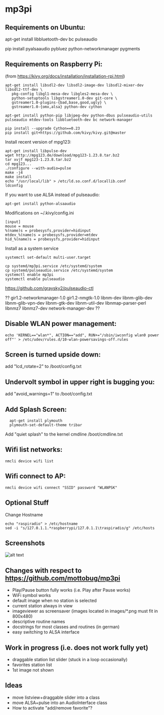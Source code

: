 # mp3pi

## Requirements on Ubuntu:

apt-get install libbluetooth-dev bc pulseaudio

pip install pyalsaaudio pybluez python-networkmanager pygments

## Requirements on Raspberry Pi:

(from https://kivy.org/docs/installation/installation-rpi.html)

```
apt-get install libsdl2-dev libsdl2-image-dev libsdl2-mixer-dev libsdl2-ttf-dev \
   pkg-config libgl1-mesa-dev libgles2-mesa-dev \
   python-setuptools libgstreamer1.0-dev git-core \
   gstreamer1.0-plugins-{bad,base,good,ugly} \
   gstreamer1.0-{omx,alsa} python-dev cython

apt-get install python-pip libjpeg-dev python-dbus pulseaudio-utils pulseaudio mtdev-tools libbluetooth-dev bc network-manager

pip install --upgrade Cython==0.23
pip install git+https://github.com/kivy/kivy.git@master
```

Install recent version of mpg123:
```
apt-get install libpulse-dev
wget http://mpg123.de/download/mpg123-1.23.8.tar.bz2
tar xvjf mpg123-1.23.8.tar.bz2
cd mpg123...
./configure --with-audio=pulse
make -j4
make install
echo "/usr/local/lib" > /etc/ld.so.conf.d/locallib.conf
ldconfig
```

If you want to use ALSA instead of pulseaudio:
```
apt-get install python-alsaaudio
```

Modifications on ~/.kivy/config.ini
```
[input]
mouse = mouse
%(name)s = probesysfs,provider=hidinput
mtdev_%(name)s = probesysfs,provider=mtdev
hid_%(name)s = probesysfs,provider=hidinput
```

Install as a system service
```
systemctl set-default multi-user.target

cp systemd/mp3pi.service /etc/systemd/system
cp systemd/pulseaudio.service /etc/systemd/system
systemctl enable mp3pi
systemctl enable pulseaudio
```

https://github.com/graysky2/pulseaudio-ctl

?? gir1.2-networkmanager-1.0 gir1.2-nmgtk-1.0 libnm-dev libnm-glib-dev libnm-glib-vpn-dev libnm-gtk-dev
  libnm-util-dev libnmap-parser-perl libnmz7 libnmz7-dev network-manager-dev ??

## Disable WLAN power management:
```
echo 'KERNEL=="wlan*", ACTION=="add", RUN+="/sbin/iwconfig wlan0 power off"' > /etc/udev/rules.d/10-wlan-powersavings-off.rules
```

## Screen is turned upside down:
  add "lcd_rotate=2" to /boot/config.txt

## Undervolt symbol in upper right is bugging you:
  add "avoid_warnings=1" to /boot/config.txt

## Add Splash Screen:
```
  apt-get install plymouth
  plymouth-set-default-theme tribar
```

  Add "quiet splash" to the kernel cmdline /boot/cmdline.txt

## Wifi list networks:
```
nmcli device wifi list
```

## Wifi connect to AP:
```
nmcli device wifi connect "SSID" password "WLANPSK"
```

## Optional Stuff
Change Hostname
```
echo "raspiradio" > /etc/hostname
sed -i "s/127.0.1.1.*raspberrypi/127.0.1.1\traspiradio/g" /etc/hosts
```

## Screenshots
![alt text](screenshots/screenshot.png "Description goes here")

## Changes with respect to https://github.com/mottobug/mp3pi
- Play/Pause button fully works (i.e. Play after Pause works)
- WiFi symbol works
- default image when no station is selected
- current station always in view
- imageviewer as screensaver
  (images located in images/*.png must fit in 800x480)
- descriptive routine names
- docstrings for most classes and routines (in german)
- easy switching to ALSA interface

## Work in progress (i.e. does not work fully yet)
- draggable station list slider (stuck in a loop occasionally)
- favorites station list
- 1st image not shown

## Ideas
- move listview+draggable slider into a class
- move ALSA+pulse into an AudioInterface class
- How to activate "add/remove favorite"?

